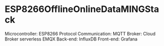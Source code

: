 # ESP8266OfflineOnlineDataMINGStack
Microcontroller: ESP8266
Protocol Communication: MQTT
Broker: Cloud Broker serverless EMQX
Back-end: InfluxDB
Front-end: Grafana